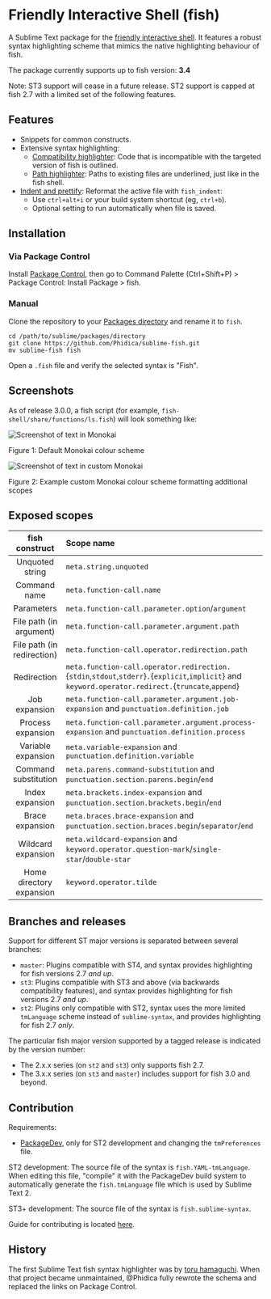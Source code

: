 Friendly Interactive Shell (fish)
=================================

A Sublime Text package for the [friendly interactive shell](https://github.com/fish-shell/fish-shell).
It features a robust syntax highlighting scheme that mimics the native highlighting behaviour of fish.

The package currently supports up to fish version: **3.4**

Note: ST3 support will cease in a future release. ST2 support is capped at fish 2.7 with a limited set of the following features.

Features
--------

- Snippets for common constructs.
- Extensive syntax highlighting:
  - [Compatibility highlighter](https://github.com/Phidica/sublime-fish/wiki/Compatibility-highlighter): Code that is incompatible with the targeted version of fish is outlined.
  - [Path highlighter](https://github.com/Phidica/sublime-fish/wiki/Path-highlighter): Paths to existing files are underlined, just like in the fish shell.
- [Indent and prettify](https://github.com/Phidica/sublime-fish/wiki/Indent-and-prettify): Reformat the active file with `fish_indent`:
  - Use `ctrl+alt+i` or your build system shortcut (eg, `ctrl+b`).
  - Optional setting to run automatically when file is saved.

Installation
------------

### Via Package Control

Install [Package Control](https://packagecontrol.io), then go to Command Palette (Ctrl+Shift+P) > Package Control: Install Package > fish.

### Manual

Clone the repository to your [Packages directory](https://www.sublimetext.com/docs/packages.html) and rename it to `fish`.

    cd /path/to/sublime/packages/directory
    git clone https://github.com/Phidica/sublime-fish.git
    mv sublime-fish fish

Open a `.fish` file and verify the selected syntax is "Fish".

Screenshots
-----------

As of release 3.0.0, a fish script (for example, `fish-shell/share/functions/ls.fish`) will look something like:

![Screenshot of text in Monokai](https://imgur.com/JXyEMna.png)

Figure 1: Default Monokai colour scheme

![Screenshot of text in custom Monokai](https://imgur.com/qeyw0ld.png)

Figure 2: Example custom Monokai colour scheme formatting additional scopes

Exposed scopes
--------------

| fish construct             | Scope name
| :------------:             | :----------
| Unquoted string            | `meta.string.unquoted`
| Command name               | `meta.function-call.name`
| Parameters                 | `meta.function-call.parameter.option`/`argument`
| File path (in argument)    | `meta.function-call.parameter.argument.path`
| File path (in redirection) | `meta.function-call.operator.redirection.path`
| Redirection                | `meta.function-call.operator.redirection.`{`stdin`,`stdout`,`stderr`}`.`{`explicit`,`implicit`} and `keyword.operator.redirect.`{`truncate`,`append`}
| Job expansion              | `meta.function-call.parameter.argument.job-expansion` and `punctuation.definition.job`
| Process expansion          | `meta.function-call.parameter.argument.process-expansion` and `punctuation.definition.process`
| Variable expansion         | `meta.variable-expansion` and `punctuation.definition.variable`
| Command substitution       | `meta.parens.command-substitution` and `punctuation.section.parens.begin`/`end`
| Index expansion            | `meta.brackets.index-expansion` and `punctuation.section.brackets.begin`/`end`
| Brace expansion            | `meta.braces.brace-expansion` and `punctuation.section.braces.begin`/`separator`/`end`
| Wildcard expansion         | `meta.wildcard-expansion` and `keyword.operator.question-mark`/`single-star`/`double-star`
| Home directory expansion   | `keyword.operator.tilde`

Branches and releases
---------------------

Support for different ST major versions is separated between several branches:

- `master`: Plugins compatible with ST4, and syntax provides highlighting for fish versions 2.7 *and up*.
- `st3`: Plugins compatible with ST3 and above (via backwards compatibility features), and syntax provides highlighting for fish versions 2.7 *and up*.
- `st2`: Plugins only compatible with ST2, syntax uses the more limited `tmLanguage` scheme instead of `sublime-syntax`, and provides highlighting for fish 2.7 *only*.

The particular fish major version supported by a tagged release is indicated by the version number:

- The 2.x.x series (on `st2` and `st3`) only supports fish 2.7.
- The 3.x.x series (on `st3` and `master`) includes support for fish 3.0 and beyond.

Contribution
------------

Requirements:

- [PackageDev](https://github.com/SublimeText/PackageDev), only for ST2 development and changing the `tmPreferences` file.

ST2 development: The source file of the syntax is `fish.YAML-tmLanguage`. When editing this file, "compile" it with the PackageDev build system to automatically generate the `fish.tmLanguage` file which is used by Sublime Text 2.

ST3+ development: The source file of the syntax is `fish.sublime-syntax`.

Guide for contributing is located [here](CONTRIBUTING.md).

History
-------

The first Sublime Text fish syntax highlighter was by [toru hamaguchi](https://github.com/toru-hamaguchi/sublime-fish-shell). When that project became unmaintained, @Phidica fully rewrote the schema and replaced the links on Package Control.
